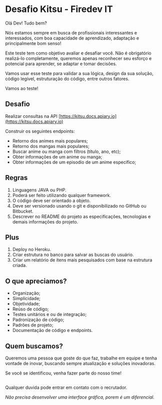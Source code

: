 # Desafio Kitsu - Firedev IT

Olá Dev! Tudo bem?

Nós estamos sempre em busca de profissionais interessantes e interessados, com boa capacidade de aprendizado, adaptação
e principalmente bom senso!

Este teste tem como objetivo avaliar e desafiar você. Não é obrigatório realizá-lo completamente, queremos apenas
reconhecer seu esforço e potencial para aprender, se adaptar e tomar decisões.

Vamos usar esse teste para validar a sua lógica, design da sua solução, código legível, estruturação do código, entre
outros fatores.

Vamos ao teste!

## Desafio

Realizar consultas na API [https://kitsu.docs.apiary.io](https://kitsu.docs.apiary.io)

Construir os seguintes endpoints:

- Retorno dos animes mais populares;
- Retorno dos mangas mais populares;
- Buscar anime ou manga com filtros (título, ano, etc);
- Obter informações de um anime ou manga;
- Obter informações de um episodio de um anime especifico;

## Regras

1. Linguagens JAVA ou PHP.
2. Poderá ser feito utilizando qualquer framework.
3. O código deve ser orientado a objeto.
4. Deve ser versionado usando o git e disponibilizado no GitHub ou Bitbucket.
5. Descrever no README do projeto as especificações, tecnologias e demais informações do projeto.

## Plus

1. Deploy no Heroku.
2. Criar estrutura no banco para salvar as buscas do usuário.
3. Criar um relatório de itens mais pesquisados com base na estrutura criada.

## O que apreciamos?

- Organização;
- Simplicidade;
- Objetividade;
- Reúso de código;
- Testes unitários e ou de integração;
- Padronização de código;
- Padrões de projeto;
- Documentação de código e endpoints.

## Quem buscamos?

Queremos uma pessoa que goste do que faz, trabalhe em equipe e tenha vontade de inovar, buscando sempre atualização e
soluções inovadoras.

Se você se identificou, venha fazer parte do nosso time!

##   

Qualquer duvida pode entrar em contato com o recrutador.

_Não precisa desenvolver uma interface gráfica, porem é um diferencial._
